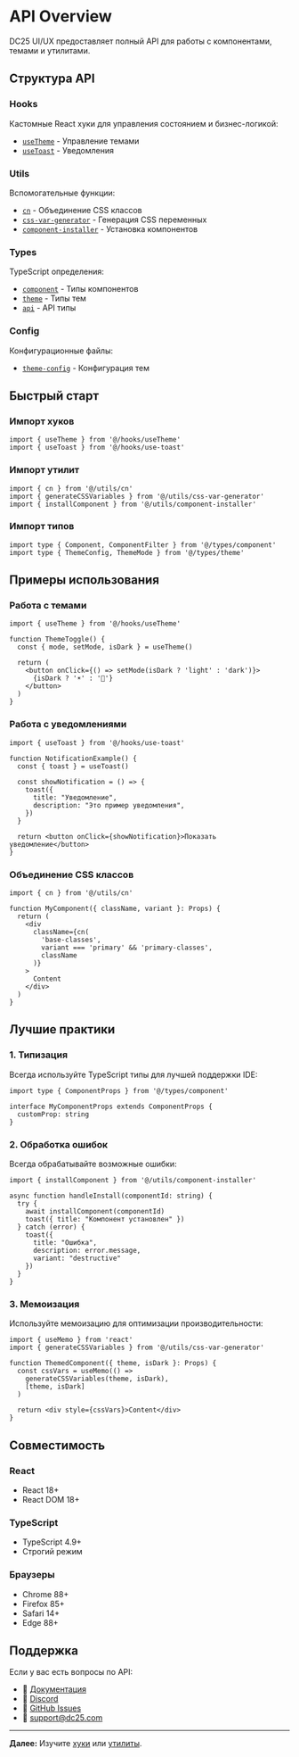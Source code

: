 # API Overview

DC25 UI/UX предоставляет полный API для работы с компонентами, темами и утилитами.

## Структура API

### Hooks
Кастомные React хуки для управления состоянием и бизнес-логикой:

- [`useTheme`](./hooks/use-theme.md) - Управление темами
- [`useToast`](./hooks/use-toast.md) - Уведомления

### Utils
Вспомогательные функции:

- [`cn`](./utils/cn.md) - Объединение CSS классов
- [`css-var-generator`](./utils/css-var-generator.md) - Генерация CSS переменных
- [`component-installer`](./utils/component-installer.md) - Установка компонентов

### Types
TypeScript определения:

- [`component`](./types/component.md) - Типы компонентов
- [`theme`](./types/theme.md) - Типы тем
- [`api`](./types/api.md) - API типы

### Config
Конфигурационные файлы:

- [`theme-config`](./config/theme-config.md) - Конфигурация тем

## Быстрый старт

### Импорт хуков

```tsx
import { useTheme } from '@/hooks/useTheme'
import { useToast } from '@/hooks/use-toast'
```

### Импорт утилит

```tsx
import { cn } from '@/utils/cn'
import { generateCSSVariables } from '@/utils/css-var-generator'
import { installComponent } from '@/utils/component-installer'
```

### Импорт типов

```tsx
import type { Component, ComponentFilter } from '@/types/component'
import type { ThemeConfig, ThemeMode } from '@/types/theme'
```

## Примеры использования

### Работа с темами

```tsx
import { useTheme } from '@/hooks/useTheme'

function ThemeToggle() {
  const { mode, setMode, isDark } = useTheme()

  return (
    <button onClick={() => setMode(isDark ? 'light' : 'dark')}>
      {isDark ? '☀️' : '🌙'}
    </button>
  )
}
```

### Работа с уведомлениями

```tsx
import { useToast } from '@/hooks/use-toast'

function NotificationExample() {
  const { toast } = useToast()

  const showNotification = () => {
    toast({
      title: "Уведомление",
      description: "Это пример уведомления",
    })
  }

  return <button onClick={showNotification}>Показать уведомление</button>
}
```

### Объединение CSS классов

```tsx
import { cn } from '@/utils/cn'

function MyComponent({ className, variant }: Props) {
  return (
    <div 
      className={cn(
        'base-classes',
        variant === 'primary' && 'primary-classes',
        className
      )}
    >
      Content
    </div>
  )
}
```

## Лучшие практики

### 1. Типизация
Всегда используйте TypeScript типы для лучшей поддержки IDE:

```tsx
import type { ComponentProps } from '@/types/component'

interface MyComponentProps extends ComponentProps {
  customProp: string
}
```

### 2. Обработка ошибок
Всегда обрабатывайте возможные ошибки:

```tsx
import { installComponent } from '@/utils/component-installer'

async function handleInstall(componentId: string) {
  try {
    await installComponent(componentId)
    toast({ title: "Компонент установлен" })
  } catch (error) {
    toast({ 
      title: "Ошибка", 
      description: error.message,
      variant: "destructive"
    })
  }
}
```

### 3. Мемоизация
Используйте мемоизацию для оптимизации производительности:

```tsx
import { useMemo } from 'react'
import { generateCSSVariables } from '@/utils/css-var-generator'

function ThemedComponent({ theme, isDark }: Props) {
  const cssVars = useMemo(() => 
    generateCSSVariables(theme, isDark), 
    [theme, isDark]
  )

  return <div style={cssVars}>Content</div>
}
```

## Совместимость

### React
- React 18+
- React DOM 18+

### TypeScript
- TypeScript 4.9+
- Строгий режим

### Браузеры
- Chrome 88+
- Firefox 85+
- Safari 14+
- Edge 88+

## Поддержка

Если у вас есть вопросы по API:

- 📖 [Документация](../intro.md)
- 💬 [Discord](https://discord.gg/dc25)
- 🐛 [GitHub Issues](https://github.com/dc25/uiux/issues)
- 📧 support@dc25.com

---

**Далее:** Изучите [хуки](./hooks/use-theme.md) или [утилиты](./utils/cn.md).
